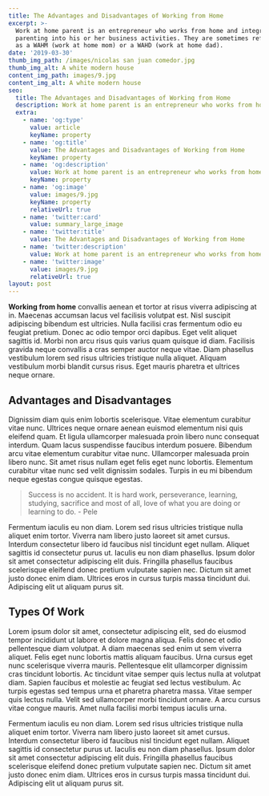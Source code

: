 ```yaml
---
title: The Advantages and Disadvantages of Working from Home
excerpt: >-
  Work at home parent is an entrepreneur who works from home and integrates
  parenting into his or her business activities. They are sometimes referred to
  as a WAHM (work at home mom) or a WAHD (work at home dad).
date: '2019-03-30'
thumb_img_path: /images/nicolas san juan comedor.jpg
thumb_img_alt: A white modern house
content_img_path: images/9.jpg
content_img_alt: A white modern house
seo:
  title: The Advantages and Disadvantages of Working from Home
  description: Work at home parent is an entrepreneur who works from home
  extra:
    - name: 'og:type'
      value: article
      keyName: property
    - name: 'og:title'
      value: The Advantages and Disadvantages of Working from Home
      keyName: property
    - name: 'og:description'
      value: Work at home parent is an entrepreneur who works from home
      keyName: property
    - name: 'og:image'
      value: images/9.jpg
      keyName: property
      relativeUrl: true
    - name: 'twitter:card'
      value: summary_large_image
    - name: 'twitter:title'
      value: The Advantages and Disadvantages of Working from Home
    - name: 'twitter:description'
      value: Work at home parent is an entrepreneur who works from home
    - name: 'twitter:image'
      value: images/9.jpg
      relativeUrl: true
layout: post
---
```


**Working from home** convallis aenean et tortor at risus viverra adipiscing at in. Maecenas accumsan lacus vel facilisis volutpat est. Nisl suscipit adipiscing bibendum est ultricies. Nulla facilisi cras fermentum odio eu feugiat pretium. Donec ac odio tempor orci dapibus. Eget velit aliquet sagittis id. Morbi non arcu risus quis varius quam quisque id diam. Facilisis gravida neque convallis a cras semper auctor neque vitae. Diam phasellus vestibulum lorem sed risus ultricies tristique nulla aliquet. Aliquam vestibulum morbi blandit cursus risus. Eget mauris pharetra et ultrices neque ornare.

## Advantages and Disadvantages 

Dignissim diam quis enim lobortis scelerisque. Vitae elementum curabitur vitae nunc. Ultrices neque ornare aenean euismod elementum nisi quis eleifend quam. Et ligula ullamcorper malesuada proin libero nunc consequat interdum. Quam lacus suspendisse faucibus interdum posuere. Bibendum arcu vitae elementum curabitur vitae nunc. Ullamcorper malesuada proin libero nunc. Sit amet risus nullam eget felis eget nunc lobortis. Elementum curabitur vitae nunc sed velit dignissim sodales. Turpis in eu mi bibendum neque egestas congue quisque egestas.

> Success is no accident. It is hard work, perseverance, learning, studying, sacrifice and most of all, love of what you are doing or learning to do. - Pele

Fermentum iaculis eu non diam. Lorem sed risus ultricies tristique nulla aliquet enim tortor. Viverra nam libero justo laoreet sit amet cursus. Interdum consectetur libero id faucibus nisl tincidunt eget nullam. Aliquet sagittis id consectetur purus ut. Iaculis eu non diam phasellus. Ipsum dolor sit amet consectetur adipiscing elit duis. Fringilla phasellus faucibus scelerisque eleifend donec pretium vulputate sapien nec. Dictum sit amet justo donec enim diam. Ultrices eros in cursus turpis massa tincidunt dui. Adipiscing elit ut aliquam purus sit.

## Types Of Work

Lorem ipsum dolor sit amet, consectetur adipiscing elit, sed do eiusmod tempor incididunt ut labore et dolore magna aliqua. Felis donec et odio pellentesque diam volutpat. A diam maecenas sed enim ut sem viverra aliquet. Felis eget nunc lobortis mattis aliquam faucibus. Urna cursus eget nunc scelerisque viverra mauris. Pellentesque elit ullamcorper dignissim cras tincidunt lobortis. Ac tincidunt vitae semper quis lectus nulla at volutpat diam. Sapien faucibus et molestie ac feugiat sed lectus vestibulum. Ac turpis egestas sed tempus urna et pharetra pharetra massa. Vitae semper quis lectus nulla. Velit sed ullamcorper morbi tincidunt ornare. A arcu cursus vitae congue mauris. Amet nulla facilisi morbi tempus iaculis urna.

Fermentum iaculis eu non diam. Lorem sed risus ultricies tristique nulla aliquet enim tortor. Viverra nam libero justo laoreet sit amet cursus. Interdum consectetur libero id faucibus nisl tincidunt eget nullam. Aliquet sagittis id consectetur purus ut. Iaculis eu non diam phasellus. Ipsum dolor sit amet consectetur adipiscing elit duis. Fringilla phasellus faucibus scelerisque eleifend donec pretium vulputate sapien nec. Dictum sit amet justo donec enim diam. Ultrices eros in cursus turpis massa tincidunt dui. Adipiscing elit ut aliquam purus sit.



